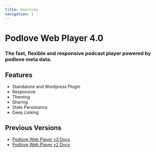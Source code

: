 ```yaml
---
title: Overview
navigation: 1
---
```


# Podlove Web Player 4.0
### The fast, flexible and responsive podcast player powered by podlove meta data.

<podlove-web-player :config="$withBase('fixtures/fg45.json')"/>

## Features

- Standalone and Wordpress Plugin
- Responsive
- Theming
- Sharing
- State Persistance
- Deep Linking

## Previous Versions

- [Podlove Web Player v3 Docs](docs.podlove.org/podlove-web-player-v3/)
- [Podlove Web Player v2 Docs](docs.podlove.org/podlove-web-player-v3/versions/v2.html)
